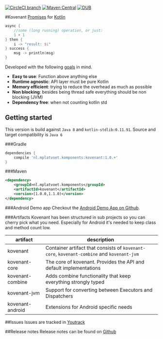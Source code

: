 [![CircleCI branch](https://img.shields.io/circleci/project/mplatvoet/kovenant/master.svg)](https://circleci.com/gh/mplatvoet/kovenant/tree/master) [![Maven Central](https://img.shields.io/maven-central/v/nl.mplatvoet.komponents/kovenant.svg)](http://search.maven.org/#browse%7C-339523586) [![DUB](https://img.shields.io/dub/l/vibe-d.svg)](https://github.com/mplatvoet/kovenant/blob/master/LICENSE)

#Kovenant
[Promises](http://en.wikipedia.org/wiki/Futures_and_promises) for [Kotlin](http://kotlinlang.org)

```kt
async {
	//some (long running) operation, or just:
	1 + 1
} then { 
	i -> "result: $i"	
} success { 
	msg -> println(msg)
}
```

Developed with the following [goals](misc/goals.md) in mind.

* **Easy to use**: Function above anything else
* **Runtime agnostic**: API layer must be pure Kotlin
* **Memory efficient**: trying to reduce the overhead as much as possible
* **Non blocking**: besides being thread safe everything should be non blocking (JVM)
* **Dependency free**: when not counting kotlin std 

## Getting started
This version is build against `Java 8` and `kotlin-stdlib:0.11.91`.
Source and target compatibility is `Java 6`

###Gradle
```groovy
dependencies {
    compile 'nl.mplatvoet.komponents:kovenant:1.0.+'
}
```

###Maven
```xml
<dependency>
	<groupId>nl.mplatvoet.komponents</groupId>
	<artifactId>kovenant</artifactId>
	<version>[1.0.0,1.1.0)</version>
</dependency>
```

###Android Demo app
Checkout the [Android Demo App on Github](https://github.com/mplatvoet/kovenant-android-demo).

###Artifacts
Kovenant has been structured in sub projects so you can cherry pick what you need. Especially for Android
it's needed to keep class and method count low. 

|artifact          |description                                                                                        |
|------------------|---------------------------------------------------------------------------------------------------|
|kovenant          |Container artifact that consists of `kovenant-core`, `kovenant-combine` and `kovenant-jvm`         |
|kovenant-core     |The core of kovenant. Provides the API and default implementations                                 |
|kovenant-combine  |Adds combine functionality that keep everything strongly typed                                     |
|kovenant-jvm      |Support for converting between Executors and Dispatchers                                           |
|kovenant-android  |Extensions for Android specific needs                                                              | 

##Issues
Issues are tracked in [Youtrack](http://komponents.myjetbrains.com/youtrack/issues?q=project%3A+Kovenant)

##Release notes
Release notes can be found on [Github](https://github.com/mplatvoet/kovenant/releases)